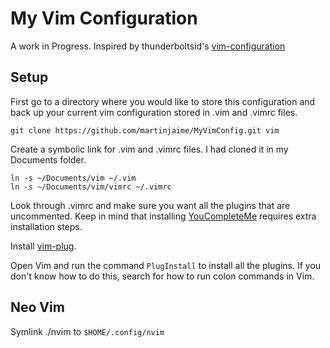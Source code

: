 # My Vim Configuration
A work in Progress. Inspired by thunderboltsid's [vim-configuration](https://github.com/thunderboltsid/vim-configuration)

## Setup

First go to a directory where you would like to store this configuration and
back up your current vim configuration stored in .vim and .vimrc files.
```
git clone https://github.com/martinjaime/MyVimConfig.git vim
```
Create a symbolic link for .vim and .vimrc files. I had cloned it in my Documents folder.
```
ln -s ~/Documents/vim ~/.vim
ln -s ~/Documents/vim/vimrc ~/.vimrc
```
Look through .vimrc and make sure you want all the plugins that are uncommented.
Keep in mind that installing [YouCompleteMe](https://github.com/Valloric/YouCompleteMe) requires extra installation steps.

Install [vim-plug](https://github.com/junegunn/vim-plug#installation).

Open Vim and run the command `PlugInstall` to install all the plugins. If you
don't know how to do this, search for how to run colon commands in Vim.

## Neo Vim
Symlink ./nvim to `$HOME/.config/nvim`

